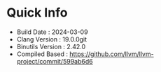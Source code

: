 # Quick Info
* Build Date : 2024-03-09
* Clang Version : 19.0.0git
* Binutils Version : 2.42.0
* Compiled Based : https://github.com/llvm/llvm-project/commit/599ab6d6

